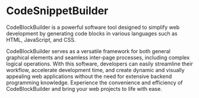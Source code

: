 # CodeSnippetBuilder
CodeBlockBuilder is a powerful software tool designed to simplify web development by generating code blocks in various languages such as HTML, JavaScript, and CSS.


CodeBlockBuilder serves as a versatile framework for both general graphical elements and seamless inter-page processes, including complex logical operations. 
With this software, developers can easily streamline their workflow, accelerate development time, and create dynamic and visually appealing web applications without the need for extensive backend programming knowledge. 
Experience the convenience and efficiency of CodeBlockBuilder and bring your web projects to life with ease.
